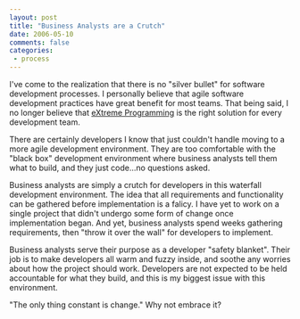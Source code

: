 ```yaml
---
layout: post
title: "Business Analysts are a Crutch"
date: 2006-05-10
comments: false
categories:
 - process
---
```


I've come to the realization that there is no "silver bullet" for software development processes. I personally believe that agile software development practices have great benefit for most teams. That being said, I no longer believe that [eXtreme Programming](http://www.extremeprogramming.org/) is the right solution for every development team.

   
   
There are certainly developers I know that just couldn't handle moving to a more agile development environment. They are too comfortable with the "black box" development environment where business analysts tell them what to build, and they just code...no questions asked.

   
   
Business analysts are simply a crutch for developers in this waterfall development environment. The idea that all requirements and functionality can be gathered before implementation is a falicy. I have yet to work on a single project that didn't undergo some form of change once implementation began. And yet, business analysts spend weeks gathering requirements, then "throw it over the wall" for developers to implement.

   
   
Business analysts serve their purpose as a developer "safety blanket". Their job is to make developers all warm and fuzzy inside, and soothe any worries about how the project should work. Developers are not expected to be held accountable for what they build, and this is my biggest issue with this environment.

   
   
"The only thing constant is change." Why not embrace it?

